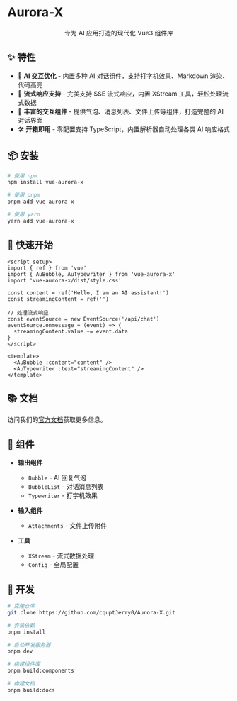 # Aurora-X

<p align="center">专为 AI 应用打造的现代化 Vue3 组件库</p>

## ✨ 特性

- 🤖 **AI 交互优化** - 内置多种 AI 对话组件，支持打字机效果、Markdown 渲染、代码高亮
- 🌊 **流式响应支持** - 完美支持 SSE 流式响应，内置 XStream 工具，轻松处理流式数据
- 🎨 **丰富的交互组件** - 提供气泡、消息列表、文件上传等组件，打造完整的 AI 对话界面
- 🛠️ **开箱即用** - 零配置支持 TypeScript，内置解析器自动处理各类 AI 响应格式

## 📦 安装

```bash
# 使用 npm
npm install vue-aurora-x

# 使用 pnpm
pnpm add vue-aurora-x

# 使用 yarn
yarn add vue-aurora-x
```

## 🚀 快速开始

```vue
<script setup>
import { ref } from 'vue'
import { AuBubble, AuTypewriter } from 'vue-aurora-x'
import 'vue-aurora-x/dist/style.css'

const content = ref('Hello, I am an AI assistant!')
const streamingContent = ref('')

// 处理流式响应
const eventSource = new EventSource('/api/chat')
eventSource.onmessage = (event) => {
  streamingContent.value += event.data
}
</script>

<template>
  <AuBubble :content="content" />
  <AuTypewriter :text="streamingContent" />
</template>
```

## 📚 文档

访问我们的[官方文档](https://cquptjerry0.github.io/Aurora-X/)获取更多信息。

## 🧩 组件

- **输出组件**

  - `Bubble` - AI 回复气泡
  - `BubbleList` - 对话消息列表
  - `Typewriter` - 打字机效果

- **输入组件**

  - `Attachments` - 文件上传附件

- **工具**
  - `XStream` - 流式数据处理
  - `Config` - 全局配置

## 🔨 开发

```bash
# 克隆仓库
git clone https://github.com/cquptJerry0/Aurora-X.git

# 安装依赖
pnpm install

# 启动开发服务器
pnpm dev

# 构建组件库
pnpm build:components

# 构建文档
pnpm build:docs
```
